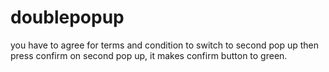 # doublepopup
you have to agree for terms and condition to switch to second pop up then press confirm on second pop up, it makes confirm button to green.
